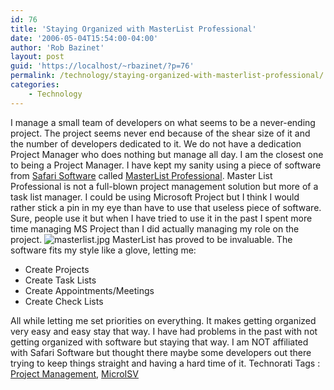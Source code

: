 ```yaml
---
id: 76
title: 'Staying Organized with MasterList Professional'
date: '2006-05-04T15:54:00-04:00'
author: 'Rob Bazinet'
layout: post
guid: 'https://localhost/~rbazinet/?p=76'
permalink: /technology/staying-organized-with-masterlist-professional/
categories:
    - Technology
---
```


I manage a small team of developers on what seems to be a never-ending project. The project seems never end because of the shear size of it and the number of developers dedicated to it. We do not have a dedication Project Manager who does nothing but manage all day. I am the closest one to being a Project Manager. I have kept my sanity using a piece of software from [Safari Software](https://www.safarisoftware.com/) called [MasterList Professional](https://www.safarisoftware.com/mlp.htm). Master List Professional is not a full-blown project management solution but more of a task list manager. I could be using Microsoft Project but I think I would rather stick a pin in my eye than have to use that useless piece of software. Sure, people use it but when I have tried to use it in the past I spent more time managing MS Project than I did actually managing my role on the project. ![masterlist.jpg](https://rbazinet.files.wordpress.com/2006/05/masterlist.jpg) MasterList has proved to be invaluable. The software fits my style like a glove, letting me:

- Create Projects
- Create Task Lists
- Create Appointments/Meetings
- Create Check Lists
 
 All while letting me set priorities on everything. It makes getting organized very easy and easy stay that way. I have had problems in the past with not getting organized with software but staying that way. I am NOT affiliated with Safari Software but thought there maybe some developers out there trying to keep things straight and having a hard time of it. Technorati Tags : [Project Management](<https://technorati.com/tag/Project Management>), [MicroISV](https://technorati.com/tag/MicroISV)